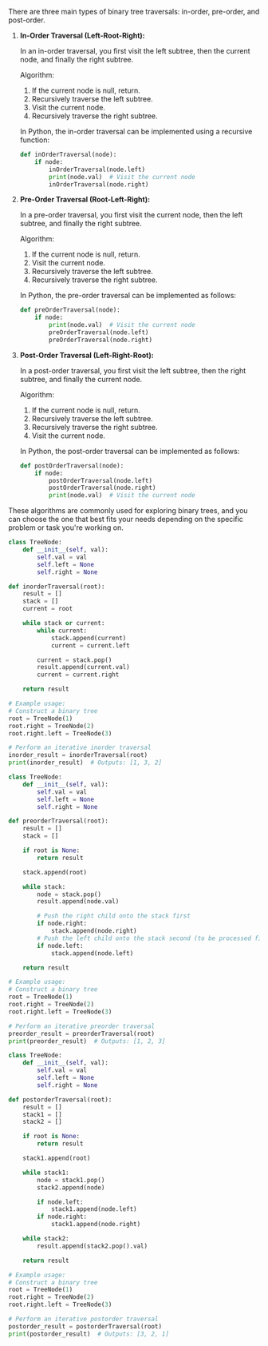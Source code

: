 There are three main types of binary tree traversals: in-order, pre-order, and post-order.

1. **In-Order Traversal (Left-Root-Right):**

   In an in-order traversal, you first visit the left subtree, then the current node, and finally the right subtree.

   Algorithm:
   1. If the current node is null, return.
   2. Recursively traverse the left subtree.
   3. Visit the current node.
   4. Recursively traverse the right subtree.

   In Python, the in-order traversal can be implemented using a recursive function:

   ```python
   def inOrderTraversal(node):
       if node:
           inOrderTraversal(node.left)
           print(node.val)  # Visit the current node
           inOrderTraversal(node.right)
   ```

2. **Pre-Order Traversal (Root-Left-Right):**

   In a pre-order traversal, you first visit the current node, then the left subtree, and finally the right subtree.

   Algorithm:
   1. If the current node is null, return.
   2. Visit the current node.
   3. Recursively traverse the left subtree.
   4. Recursively traverse the right subtree.

   In Python, the pre-order traversal can be implemented as follows:

   ```python
   def preOrderTraversal(node):
       if node:
           print(node.val)  # Visit the current node
           preOrderTraversal(node.left)
           preOrderTraversal(node.right)
   ```

3. **Post-Order Traversal (Left-Right-Root):**

   In a post-order traversal, you first visit the left subtree, then the right subtree, and finally the current node.

   Algorithm:
   1. If the current node is null, return.
   2. Recursively traverse the left subtree.
   3. Recursively traverse the right subtree.
   4. Visit the current node.

   In Python, the post-order traversal can be implemented as follows:

   ```python
   def postOrderTraversal(node):
       if node:
           postOrderTraversal(node.left)
           postOrderTraversal(node.right)
           print(node.val)  # Visit the current node
   ```

These algorithms are commonly used for exploring binary trees, and you can choose the one that best fits your needs depending on the specific problem or task you're working on.


```python
class TreeNode:
    def __init__(self, val):
        self.val = val
        self.left = None
        self.right = None

def inorderTraversal(root):
    result = []
    stack = []
    current = root

    while stack or current:
        while current:
            stack.append(current)
            current = current.left

        current = stack.pop()
        result.append(current.val)
        current = current.right

    return result

# Example usage:
# Construct a binary tree
root = TreeNode(1)
root.right = TreeNode(2)
root.right.left = TreeNode(3)

# Perform an iterative inorder traversal
inorder_result = inorderTraversal(root)
print(inorder_result)  # Outputs: [1, 3, 2]
```

```python
class TreeNode:
    def __init__(self, val):
        self.val = val
        self.left = None
        self.right = None

def preorderTraversal(root):
    result = []
    stack = []

    if root is None:
        return result

    stack.append(root)

    while stack:
        node = stack.pop()
        result.append(node.val)

        # Push the right child onto the stack first
        if node.right:
            stack.append(node.right)
        # Push the left child onto the stack second (to be processed first)
        if node.left:
            stack.append(node.left)

    return result

# Example usage:
# Construct a binary tree
root = TreeNode(1)
root.right = TreeNode(2)
root.right.left = TreeNode(3)

# Perform an iterative preorder traversal
preorder_result = preorderTraversal(root)
print(preorder_result)  # Outputs: [1, 2, 3]
```

```python
class TreeNode:
    def __init__(self, val):
        self.val = val
        self.left = None
        self.right = None

def postorderTraversal(root):
    result = []
    stack1 = []
    stack2 = []

    if root is None:
        return result

    stack1.append(root)

    while stack1:
        node = stack1.pop()
        stack2.append(node)

        if node.left:
            stack1.append(node.left)
        if node.right:
            stack1.append(node.right)

    while stack2:
        result.append(stack2.pop().val)

    return result

# Example usage:
# Construct a binary tree
root = TreeNode(1)
root.right = TreeNode(2)
root.right.left = TreeNode(3)

# Perform an iterative postorder traversal
postorder_result = postorderTraversal(root)
print(postorder_result)  # Outputs: [3, 2, 1]
```
